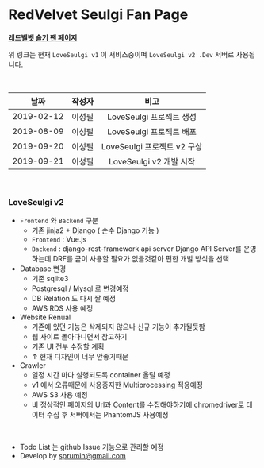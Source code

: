 # RedVelvet Seulgi Fan Page

**[레드벨벳 슬기 팬 페이지](http://loveseulgi.kro.kr)**

위 링크는 현재 `LoveSeulgi v1` 이 서비스중이며 `LoveSeulgi v2 .Dev` 서버로 사용됩니다.

<br/>

|     날짜     | 작성자  |          비고           |
| :--------: | :--: | :-------------------: |
| 2019-02-12 | 이성필  |  LoveSeulgi 프로젝트 생성   |
| 2019-08-09 | 이성필  |  LoveSeulgi 프로젝트 배포   |
| 2019-09-20 | 이성필  | LoveSeulgi 프로젝트 v2 구상 |
| 2019-09-21 | 이성필  |  LoveSeulgi v2 개발 시작  |

<br/>

### LoveSeulgi v2

- `Frontend` 와 `Backend` 구분
  - 기존 jinja2 + Django ( 순수 Django 기능 )
  - `Frontend` : Vue.js
  - `Backend` :  <del>django-rest-framework api server</del> Django
                 API Server를 운영하는데 DRF를 굳이 사용할 필요가 없을것같아 편한 개발 방식을 선택
- Database 변경
  - 기존 sqlite3
  - Postgresql / Mysql 로 변경예정
  - DB Relation 도 다시 짤 예정
  - AWS RDS 사용 예정
- Website Renual
  - 기존에 있던 기능은 삭제되지 않으나 신규 기능이 추가될듯함
  - 웹 사이트 돌아다니면서 참고하기
  - 기존 UI 전부 수정할 계획
  - ↑ 현재 디자인이 너무 안좋기때문
- Crawler
  - 일정 시간 마다 실행되도록 container 올릴 예정
  - v1 에서 오류때문에 사용중지한 Multiprocessing 적용예정
  - AWS S3 사용 예정
  - 비 정상적인 페이지의 Url과 Content를 수집해야하기에 chromedriver로 데이터 수집 후 서버에서는 PhantomJS 사용예정

<br/>



- Todo List 는 github Issue 기능으로 관리할 예정
- Develop by sprumin@gmail.com 

